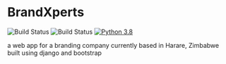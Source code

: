 # BrandXperts

![Build Status](https://github.com/ChikangaTakudzwa/bx/actions/workflows/django.yml/badge.svg)
![Build Status](https://github.com/ChikangaTakudzwa/bx/actions/workflows/lint.yml/badge.svg)
[![Python 3.8](https://img.shields.io/badge/Python-3.8-green.svg)](https://shields.io/)

a web app for a branding company currently based in Harare, Zimbabwe built using django and bootstrap
